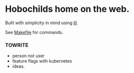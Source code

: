 # Hobochilds home on the web.

Built with simplicity in mind using [lil](https://github.com/hobochild/lil).

See [Makefile](/Makefile) for commands.

### TOWRITE

- person *not* user
- feature flags with kubernetes
- ideas.
